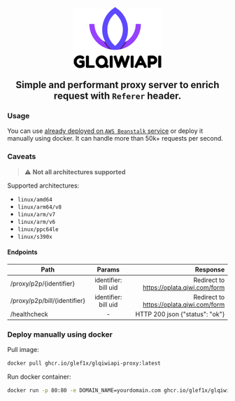 <h2 align="center">
<img src="https://github.com/GLEF1X/glQiwiApi/blob/dev-2.x/docs/_static/logo.png?raw=true" width="200"/>

Simple and performant proxy server to enrich request with `Referer` header.
</h2>

### Usage

You can
use [already deployed on `AWS Beanstalk` service](http://referrerproxy-env.eba-cxcmwwm7.us-east-1.elasticbeanstalk.com/proxy/p2p/)
or deploy it manually using docker. It can handle more than 50k+ requests per second.

### Caveats

> :warning: **Not all architectures supported**

Supported architectures:

* `linux/amd64`
* `linux/arm64/v8`
* `linux/arm/v7`
* `linux/arm/v6`
* `linux/ppc64le`
* `linux/s390x`

#### Endpoints

| Path                         |        Params        |                                  Response |
|------------------------------|:--------------------:|------------------------------------------:|
| /proxy/p2p/{identifier}      | identifier: bill uid | Redirect to  https://oplata.qiwi.com/form |
| /proxy/p2p/bill/{identifier} | identifier: bill uid | Redirect to  https://oplata.qiwi.com/form |
| /healthcheck                 |          -           |            HTTP 200 json {"status": "ok"} |

### Deploy manually using docker

Pull image:

```bash
docker pull ghcr.io/glef1x/glqiwiapi-proxy:latest
```

Run docker container:

```bash
docker run -p 80:80 -e DOMAIN_NAME=yourdomain.com ghcr.io/glef1x/glqiwiapi-proxy:latest
```
